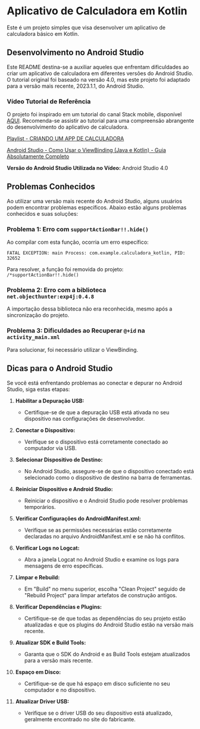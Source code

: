 # Aplicativo de Calculadora em Kotlin

Este é um projeto simples que visa desenvolver um aplicativo de calculadora básico em Kotlin.

## Desenvolvimento no Android Studio

Este README destina-se a auxiliar aqueles que enfrentam dificuldades ao criar um aplicativo de calculadora em diferentes versões do Android Studio. O tutorial original foi baseado na versão 4.0, mas este projeto foi adaptado para a versão mais recente, 2023.1.1, do Android Studio.

### Vídeo Tutorial de Referência

O projeto foi inspirado em um tutorial do canal Stack mobile, disponível [AQUI](https://www.youtube.com/watch?v=Q8X20lCJbd4&list=PLizN3WA8HR1x4KLD4VP18ulM6iE0wVbTX&pp=iAQB). Recomenda-se assistir ao tutorial para uma compreensão abrangente do desenvolvimento do aplicativo de calculadora.

[Playlist - CRIANDO UM APP DE CALCULADORA](https://www.youtube.com/watch?v=Q8X20lCJbd4&list=PLizN3WA8HR1x4KLD4VP18ulM6iE0wVbTX&pp=iAQB)

[Android Studio - Como Usar o ViewBinding (Java e Kotlin) - Guia Absolutamente Completo](https://www.youtube.com/watch?v=RwXJY_k2Kv4&t=300s)

**Versão do Android Studio Utilizada no Vídeo:** Android Studio 4.0

## Problemas Conhecidos

Ao utilizar uma versão mais recente do Android Studio, alguns usuários podem encontrar problemas específicos. Abaixo estão alguns problemas conhecidos e suas soluções:

### Problema 1: Erro com `supportActionBar!!.hide()`

Ao compilar com esta função, ocorria um erro específico:

`FATAL EXCEPTION: main Process: com.example.calculadora_kotlin, PID: 32652`

Para resolver, a função foi removida do projeto: `/*supportActionBar!!.hide()`

### Problema 2: Erro com a biblioteca `net.objecthunter:exp4j:0.4.8`

A importação dessa biblioteca não era reconhecida, mesmo após a sincronização do projeto.

### Problema 3: Dificuldades ao Recuperar `@+id` na `activity_main.xml`

Para solucionar, foi necessário utilizar o ViewBinding.

## Dicas para o Android Studio

Se você está enfrentando problemas ao conectar e depurar no Android Studio, siga estas etapas:

1. **Habilitar a Depuração USB:**
   - Certifique-se de que a depuração USB está ativada no seu dispositivo nas configurações de desenvolvedor.

2. **Conectar o Dispositivo:**
   - Verifique se o dispositivo está corretamente conectado ao computador via USB.

3. **Selecionar Dispositivo de Destino:**
   - No Android Studio, assegure-se de que o dispositivo conectado está selecionado como o dispositivo de destino na barra de ferramentas.

4. **Reiniciar Dispositivo e Android Studio:**
   - Reiniciar o dispositivo e o Android Studio pode resolver problemas temporários.

5. **Verificar Configurações do AndroidManifest.xml:**
   - Verifique se as permissões necessárias estão corretamente declaradas no arquivo AndroidManifest.xml e se não há conflitos.

6. **Verificar Logs no Logcat:**
   - Abra a janela Logcat no Android Studio e examine os logs para mensagens de erro específicas.

7. **Limpar e Rebuild:**
   - Em "Build" no menu superior, escolha "Clean Project" seguido de "Rebuild Project" para limpar artefatos de construção antigos.

8. **Verificar Dependências e Plugins:**
   - Certifique-se de que todas as dependências do seu projeto estão atualizadas e que os plugins do Android Studio estão na versão mais recente.

9. **Atualizar SDK e Build Tools:**
   - Garanta que o SDK do Android e as Build Tools estejam atualizados para a versão mais recente.

10. **Espaço em Disco:**
    - Certifique-se de que há espaço em disco suficiente no seu computador e no dispositivo.

11. **Atualizar Driver USB:**
    - Verifique se o driver USB do seu dispositivo está atualizado, geralmente encontrado no site do fabricante.
